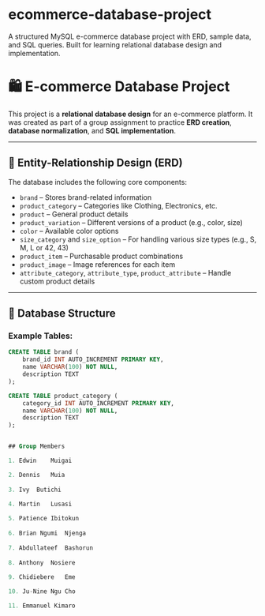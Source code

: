 # ecommerce-database-project
A structured MySQL e-commerce database project with ERD, sample data, and SQL queries. Built for learning relational database design and implementation.
# 🛍️ E-commerce Database Project

This project is a **relational database design** for an e-commerce platform. It was created as part of a group assignment to practice **ERD creation**, **database normalization**, and **SQL implementation**.

---

## 📐 Entity-Relationship Design (ERD)

The database includes the following core components:

- `brand` – Stores brand-related information
- `product_category` – Categories like Clothing, Electronics, etc.
- `product` – General product details
- `product_variation` – Different versions of a product (e.g., color, size)
- `color` – Available color options
- `size_category` and `size_option` – For handling various size types (e.g., S, M, L or 42, 43)
- `product_item` – Purchasable product combinations
- `product_image` – Image references for each item
- `attribute_category`, `attribute_type`, `product_attribute` – Handle custom product details

---

## 🧱 Database Structure

### Example Tables:
```sql
CREATE TABLE brand (
    brand_id INT AUTO_INCREMENT PRIMARY KEY,
    name VARCHAR(100) NOT NULL,
    description TEXT
);

CREATE TABLE product_category (
    category_id INT AUTO_INCREMENT PRIMARY KEY,
    name VARCHAR(100) NOT NULL,
    description TEXT
);


## Group Members

1. Edwin	Muigai

2. Dennis	Muia
	
3. Ivy	Butichi

4. Martin	Lusasi
	
5. Patience	Ibitokun
	
6. Brian Ngumi	Njenga
		
7. Abdullateef	Bashorun
	
8. Anthony	Nosiere
		
9. Chidiebere	Eme

10. Ju-Nine Ngu	Cho

11. Emmanuel Kimaro

